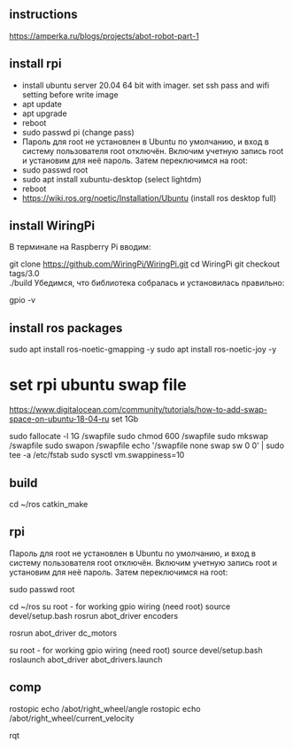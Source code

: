 ## instructions
https://amperka.ru/blogs/projects/abot-robot-part-1

## install rpi
- install ubuntu server 20.04 64 bit with imager. set ssh pass and wifi setting before write image
- apt update 
- apt upgrade 
- reboot
- sudo passwd pi (change pass)
- Пароль для root не установлен в Ubuntu по умолчанию, и вход в систему пользователя root отключён. Включим учетную запись root и установим для неё пароль. Затем переключимся на root:
- sudo passwd root
- sudo apt install xubuntu-desktop (select lightdm)
- reboot
- https://wiki.ros.org/noetic/Installation/Ubuntu (install ros desktop full)

## install WiringPi
В терминале на Raspberry Pi вводим:

git clone https://github.com/WiringPi/WiringPi.git
cd WiringPi
git checkout tags/3.0  
./build
Убедимся, что библиотека собралась и установилась правильно:

gpio -v

## install ros packages
sudo apt install ros-noetic-gmapping -y
sudo apt install ros-noetic-joy -y

# set rpi ubuntu swap file
https://www.digitalocean.com/community/tutorials/how-to-add-swap-space-on-ubuntu-18-04-ru 
set 1Gb

sudo fallocate -l 1G /swapfile
sudo chmod 600 /swapfile
sudo mkswap /swapfile
sudo swapon /swapfile
echo '/swapfile none swap sw 0 0' | sudo tee -a /etc/fstab
sudo sysctl vm.swappiness=10

## build
cd ~/ros
catkin_make

## rpi
Пароль для root не установлен в Ubuntu по умолчанию, и вход в систему пользователя root отключён. Включим учетную запись root и установим для неё пароль. Затем переключимся на root:

sudo passwd root

cd ~/ros
su root - for working gpio wiring (need root)
source devel/setup.bash
rosrun abot_driver encoders

rosrun abot_driver dc_motors


su root  - for working gpio wiring (need root)
source devel/setup.bash
roslaunch abot_driver abot_drivers.launch

## comp
rostopic echo /abot/right_wheel/angle
rostopic echo /abot/right_wheel/current_velocity

rqt


